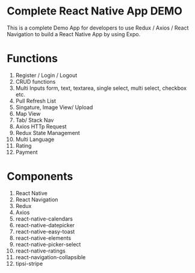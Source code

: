 # Complete React Native App DEMO
This is a complete Demo App for developers to use Redux / Axios / React Navigation to build a React Native App by using Expo.
# Functions
1. Register / Login / Logout
2. CRUD functions
3. Multi Inputs form, text, textarea, single select, multi select, checkbox etc.
4. Pull Refresh List
5. Singature, Image View/ Upload
6. Map View
7. Tab/ Stack Nav
8. Axios HTTp Request
9. Redux State Management
10. Multi Language
11. Rating
12. Payment
# Components
1. React Native
2. React Navigation
3. Redux
4. Axios
5. react-native-calendars
6. react-native-datepicker
7. react-native-easy-toast
8. react-native-elements
9. react-native-picker-select
10. react-native-ratings
11. react-navigation-collapsible
12. tipsi-stripe
